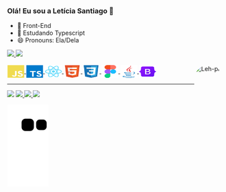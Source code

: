 ### Olá! Eu sou a Letícia Santiago 👋

- 🔭 Front-End
- 🌱 Estudando Typescript
- 😄 Pronouns: Ela/Dela


<div>
  <a href="https://github.com/LehSantiago">
  <img width="50%" src="https://github-readme-stats.vercel.app/api?username=LehSantiago&show_icons=true&theme=aura&include_all_commits=true&count_private=true"/>
  <img width="50%" src="https://github-readme-stats.vercel.app/api/top-langs/?username=LehSantiago&layout=compact&langs_count=7&theme=aura"/>
</div>
  <div style="display: inline_block"><br>
  <img align="center" alt="Leh-Js" height="30" width="40" src="https://raw.githubusercontent.com/devicons/devicon/master/icons/javascript/javascript-plain.svg">
  <img align="center" alt="Leh-Ts" height="30" width="40" src="https://raw.githubusercontent.com/devicons/devicon/master/icons/typescript/typescript-plain.svg">
  <img align="center" alt="Leh-React" height="30" width="40" src="https://raw.githubusercontent.com/devicons/devicon/master/icons/react/react-original.svg">
  <img align="center" alt="Leh-HTML" height="30" width="40" src="https://raw.githubusercontent.com/devicons/devicon/master/icons/html5/html5-original.svg">
  <img align="center" alt="Leh-CSS" height="30" width="40" src="https://raw.githubusercontent.com/devicons/devicon/master/icons/css3/css3-original.svg">
  <img align="center" alt="Leh-Figma" height="30" width="40" src="https://raw.githubusercontent.com/devicons/devicon/master/icons/figma/figma-original.svg">
  <img align="center" alt="Leh-JAVA" height="30" width="40" src="https://raw.githubusercontent.com/devicons/devicon/master/icons/java/java-original.svg">
  <img align="center" alt="Leh-Bootstrap" height="30" width="40" src="https://raw.githubusercontent.com/devicons/devicon/master/icons/bootstrap/bootstrap-original.svg">

  <img align="right" alt="Leh-pic" height="150" style="border-radius:50px;" src="https://media.discordapp.net/attachments/1019631176761229417/1019632222409605262/download20220903123412.png?width=364&height=364">
    
    
</div>
 <hr>
  
  <div>
    
  <a href = "mailto:leticiasantiago2507@gmail.com"><img src="https://img.shields.io/badge/Gmail-D14836?style=for-the-badge&logo=gmail&logoColor=white" target="_blank"></a>
  <a href="https://www.linkedin.com/in/leticia-santiago-3802b4164" target="_blank"><img src="https://img.shields.io/badge/-LinkedIn-%230077B5?style=for-the-badge&logo=linkedin&logoColor=white" target="_blank">
    </a> 
     <a href="https://wa.me/5511965259138"	target="_blank"><img src="https://img.shields.io/badge/WhatsApp-25D366?style=for-the-badge&logo=whatsapp&logoColor=white" target="_blank">
    </a>
     <a href="https://discord.gg/Lehh💕#8099" target="_blank"><img src="https://img.shields.io/badge/Discord-7289DA?style=for-the-badge&logo=discord&logoColor=white" target="_blank">
    </a> 

  ![Snake animation](https://github.com/LehSantiago/LehSantiago/blob/output/github-contribution-grid-snake.svg)
  
  </div>
 
    

  
  
